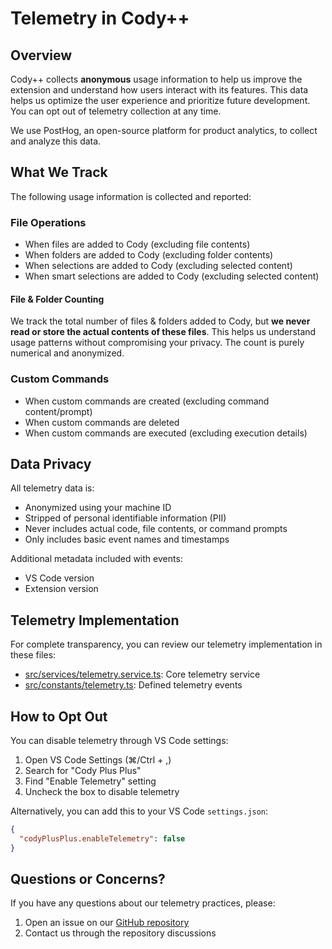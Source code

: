 # Telemetry in Cody++

## Overview

Cody++ collects **anonymous** usage information to help us improve the extension and understand how users interact with its features. This data helps us optimize the user experience and prioritize future development. You can opt out of telemetry collection at any time.

We use PostHog, an open-source platform for product analytics, to collect and analyze this data.

## What We Track

The following usage information is collected and reported:

### File Operations

- When files are added to Cody (excluding file contents)
- When folders are added to Cody (excluding folder contents)
- When selections are added to Cody (excluding selected content)
- When smart selections are added to Cody (excluding selected content)

#### File & Folder Counting

We track the total number of files & folders added to Cody, but **we never read or store the actual contents of these files**. This helps us understand usage patterns without compromising your privacy. The count is purely numerical and anonymized.

### Custom Commands

- When custom commands are created (excluding command content/prompt)
- When custom commands are deleted
- When custom commands are executed (excluding execution details)

## Data Privacy

All telemetry data is:

- Anonymized using your machine ID
- Stripped of personal identifiable information (PII)
- Never includes actual code, file contents, or command prompts
- Only includes basic event names and timestamps

Additional metadata included with events:

- VS Code version
- Extension version

## Telemetry Implementation

For complete transparency, you can review our telemetry implementation in these files:

- [src/services/telemetry.service.ts](src/services/telemetry.service.ts): Core telemetry service
- [src/constants/telemetry.ts](src/constants/telemetry.ts): Defined telemetry events

## How to Opt Out

You can disable telemetry through VS Code settings:

1. Open VS Code Settings (⌘/Ctrl + ,)
2. Search for "Cody Plus Plus"
3. Find "Enable Telemetry" setting
4. Uncheck the box to disable telemetry

Alternatively, you can add this to your VS Code `settings.json`:

```json
{
  "codyPlusPlus.enableTelemetry": false
}
```

## Questions or Concerns?

If you have any questions about our telemetry practices, please:

1. Open an issue on our [GitHub repository](https://github.com/mnismt/codyplusplus)
2. Contact us through the repository discussions
